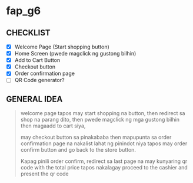 # fap_g6

## CHECKLIST
- [x] Welcome Page (Start shopping button)
- [x] Home Screen (pwede magclick ng gustong bilhin)
- [x] Add to Cart Button
- [x] Checkout button
- [x] Order confirmation page
- [ ] QR Code generator?

## GENERAL IDEA
> welcome page tapos may start shopping na button,
> then redirect sa shop na parang dito,
> then pwede magclick ng mga gustong bilhin
> then magaadd to cart siya,
>
> may checkout button sa pinakababa
> then mapupunta sa order confirmation page na nakalist lahat ng pinindot niya
> tapos may order confirm button and go back to the store button.
>
> Kapag pinili order confirm, redirect sa last page na may kunyaring qr code with the total price
> tapos nakalagay proceed to the cashier and present the qr code



